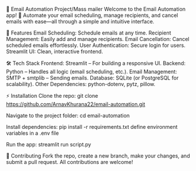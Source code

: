 🚀 Email Automation Project/Mass mailer
Welcome to the Email Automation app! 🎉 Automate your email scheduling, manage recipients, and cancel emails with ease—all through a simple and intuitive interface.


📖 Features
Email Scheduling: Schedule emails at any time.
Recipient Management: Easily add and manage recipients.
Email Cancellation: Cancel scheduled emails effortlessly.
User Authentication: Secure login for users.
Streamlit UI: Clean, interactive frontend.


🛠️ Tech Stack
Frontend: Streamlit – For building a responsive UI.
Backend: Python – Handles all logic (email scheduling, etc.).
Email Management: SMTP + smtplib – Sending emails.
Database: SQLite (or PostgreSQL for scalability).
Other Dependencies: python-dotenv, pytz, pillow.


⚡ Installation
Clone the repo:
git clone https://github.com/ArnavKhurana22/email-automation.git

Navigate to the project folder:
cd email-automation

Install dependencies:
pip install -r requirements.txt
define environment variables in a .env file

Run the app:
streamlit run script.py


🤝 Contributing
Fork the repo, create a new branch, make your changes, and submit a pull request. All contributions are welcome!
